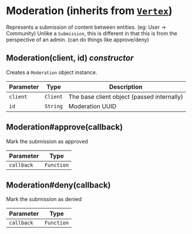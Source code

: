 # Moderation (inherits from [`Vertex`](Vertex.md))

Represents a submission of content between entities. (eg: User -> Community)
Unlike a `Submission`, this is different in that this is from the perspective
of an admin. (can do things like approve/deny)


## Moderation(client, id) *constructor*

Creates a `Moderation` object instance.

| Parameter | Type     | Description                                |
| --------- | -------- | ------------------------------------------ |
| `client`  | `Client` | The base client object (passed internally) |
| `id`      | `String` | Moderation UUID                            |


## Moderation#approve(callback)

Mark the submission as approved

| Parameter  | Type       |
| ---------- | ---------- |
| `callback` | `Function` |


## Moderation#deny(callback)

Mark the submission as denied

| Parameter  | Type       |
| ---------- | ---------- |
| `callback` | `Function` |
